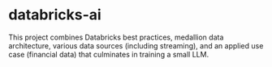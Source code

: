 # databricks-ai
This project combines Databricks best practices, medallion data architecture, various data sources (including streaming), and an applied use case (financial data) that culminates in training a small LLM. 
